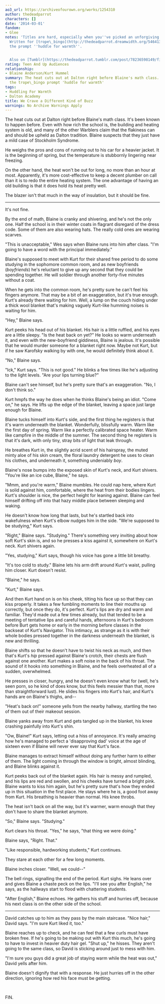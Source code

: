 ```yaml
---
ao3_url: https://archiveofourown.org/works/1254310
author: thedeadparrot
characters: []
date: '2014-03-01'
fandom:
- Glee
notes: 'Titles are hard, especially when you''ve picked an unforgiving naming scheme.
  Written for [trope\_bingo](http://thedeadparrot.dreamwidth.org/546413.html) and
  the prompt ''huddle for warmth''.


  Also on [Tumblr](https://thedeadparrot.tumblr.com/post/78236598149/fic-we-crave-a-different-kind-of-buzz-glee)'
rating: Teen And Up Audiences
relationship:
- Blaine Anderson/Kurt Hummel
summary: The heat cuts out at Dalton right before Blaine's math class. Written for
  the trope\_bingo prompt 'huddle for warmth'
tags:
- Huddling For Warmth
- Dalton Academy
title: We Crave a Different Kind of Buzz
warnings: No Archive Warnings Apply
---
```


The heat cuts out at Dalton right before Blaine's math class. It's been known to happen before. Even with how rich the school is, the building and heating system is old, and many of the other Warblers claim that the flakiness can and should be upheld as Dalton tradition. Blaine suspects that they just have a mild case of Stockholm Syndrome.

He weighs the pros and cons of running out to his car for a heavier jacket. It is the beginning of spring, but the temperature is stubbornly lingering near freezing.

On the other hand, the heat won't be out for long, no more than an hour at most. Apparently, it's more cost-effective to keep a decent plumber on call than it is to redo the entire heating system. The one advantage of having an old building is that it does hold its heat pretty well. 

The blazer isn't that much in the way of insulation, but it should be fine.

---

It's not fine.

By the end of math, Blaine is cranky and shivering, and he's not the only one. Half the school is in their winter coats in flagrant disregard of the dress code. Some of them are also wearing hats. The really cold ones are wearing scarves.

"This is unacceptable," Wes says when Blaine runs into him after class. "I'm going to have a word with the principal immediately."

Blaine's supposed to meet with Kurt for their shared free period to do some studying in the sophomore common room, and as new boyfriends (*boyfriends*) he's reluctant to give up any second that they could be spending together. He will soldier through another forty-five minutes without a coat.

When he gets into the common room, he's pretty sure he can't feel his fingers anymore. That may be a bit of an exaggeration, but it's true enough. Kurt's already there waiting for him. Well, a lump on the couch hiding under a thick wool blanket that's making vaguely Kurt-like humming noises is waiting for him.

"Hey," Blaine says.

Kurt peeks his head out of his blanket. His hair is a little ruffled, and his eyes are a little sleepy. "Is the heat back on yet?" He looks so warm underneath it, and even with the new-boyfriend giddiness, Blaine is jealous. It's possible that he would murder someone for a blanket right now. Maybe not Kurt, but if he saw Karofsky walking by with one, he would definitely think about it. 

"No," Blaine says.

"Ick," Kurt says. "This is not good." He blinks a few times like he's adjusting to the light levels. "Are your lips turning blue?"

Blaine can't see himself, but he's pretty sure that's an exaggeration. "No, I don't think so."

Kurt hmpfs the way he does when he thinks Blaine's being an idiot. "Come on," he says. He lifts up the edge of the blanket, leaving a space just large enough for Blaine.

Blaine tucks himself into Kurt's side, and the first thing he registers is that it's warm underneath the blanket. Wonderfully, blissfully warm. Warm like the first day of spring. Warm like a perfectly calibrated space heater. Warm like campfire in the middle of the summer. The second thing he registers is that it's dark, with only tiny, stray bits of light that leak through.

He breathes Kurt in, the slightly acrid scent of his hairspray, the muted minty aloe of his skin cream, the floral laundry detergent he uses to clean his clothes, and underneath it, something undeniably *boy*. 

Blaine's nose bumps into the exposed skin of Kurt's neck, and Kurt shivers. "You're like an ice cube, Blaine," he says.

"Mmm, and you're warm," Blaine mumbles. He could nap here, where Kurt is solid against him, comfortable, where the heat from their bodies lingers. Kurt's shoulder is nice, the perfect height for leaning against. Blaine can feel himself drifting off into that hazy middle place between sleeping and waking.

He doesn't know how long that lasts, but he's startled back into wakefulness when Kurt's elbow nudges him in the side. "We're supposed to be studying," Kurt says.

"Right," Blaine says. "Studying." There's something very inviting about how soft Kurt's skin is, and so he presses a kiss against it, somewhere on Kurt's neck. Kurt shivers again.

"Yes, studying," Kurt says, though his voice has gone a little bit breathy.

"It's too cold to study." Blaine lets his arm drift around Kurt's waist, pulling him closer. Kurt doesn't resist.

"Blaine," he says.

"Kurt," Blaine says.

And then Kurt hand on is on his cheek, tilting his face up so that they can kiss properly. It takes a few fumbling moments to line their mouths up correctly, but once they do, it's perfect. Kurt's lips are dry and warm and familiar. They'd made out a few times already, but that tended to be a meeting of tentative lips and careful hands, afternoons in Kurt's bedroom before Burt gets home or early in the morning before classes in the backseat of Kurt's Navigator. This intimacy, as strange as it is with their whole bodies pressed together in the darkness underneath the blanket, is new and thrilling.

Blaine shifts so that he doesn't have to twist his neck as much, and then that's Kurt's *hip* pressed against Blaine's crotch, their chests are flush against one another. Kurt makes a soft noise in the back of his throat. The sound of it hooks into something in Blaine, and he feels overheated all of a sudden, overwhelmed.

He presses in closer, hungry, and he doesn't even know what for (well, he's seen porn, so he kind of does know, but this feels messier than that, more than straightforward lust). He slides his fingers into Kurt's hair, and Kurt's hands are on Blaine's thighs, and--

"Heat's back on!" someone yells from the nearby hallway, startling the two of them out of their makeout session.

Blaine yanks away from Kurt and gets tangled up in the blanket, his knee crashing painfully into Kurt's shin.

"Ow, Blaine!" Kurt says, letting out a hiss of annoyance. It's really amazing how he's managed to perfect a 'disapproving dad' voice at the age of sixteen even if Blaine will never ever say that Kurt's face. 

Blaine manages to extract himself without doing any further harm to either of them. The light coming in through the window is bright, almost blinding, and Blaine blinks against it.

Kurt peeks back out of the blanket again. His hair is messy and rumpled, and his lips are red and swollen, and his cheeks have turned a bright pink. Blaine wants to kiss him again, but he's pretty sure that's how they ended up in this situation in the first place. He stays where he is, a good foot away from Kurt. His breathing is heavier than normal. His knee throbs.

The heat isn't back on all the way, but it's warmer, warm enough that they don't have to share the blanket anymore.

"So," Blaine says. "Studying."

Kurt clears his throat. "Yes," he says, "that thing we were doing."

Blaine says, "Right. That."

"Like responsible, hardworking students," Kurt continues.

They stare at each other for a few long moments.

Blaine inches closer. "Well, we could--"

The bell rings, signalling the end of the period. Kurt sighs. He leans over and gives Blaine a chaste peck on the lips. "I'll see you after English," he says, as the hallways start to flood with chattering students.

"After English," Blaine echoes. He gathers his stuff and hurries off, because his next class is on the other side of the school.

---

David catches up to him as they pass by the main staircase. "Nice hair," David says. "I'm sure Kurt liked it, too."

Blaine reaches up to check, and he can feel that a few curls must have broken free. If he's going to be making out with Kurt this much, he's going to have to invest in heavier duty hair gel. "Shut up," he hisses. They aren't going to the same class, so David is sticking around just to mess with him.

"I'm sure you guys did a great job of staying warm while the heat was out," David yells after him.

Blaine doesn't dignify that with a response. He just hurries off in the other direction, ignoring how red his face must be getting.

 

FIN.